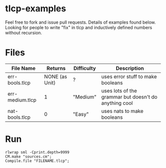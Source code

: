 # tlcp-examples
Feel free to fork and issue pull requests. Details of examples found below. Looking for people to write "fix" in tlcp and inductively defined numbers without recursion. 

# Files

| File Name     | Returns       | Difficulty| Description |
| ------------- | ------------- | ------------- | ------------- |
| err-bools.tlcp | NONE (as Unit) | ? | uses error stuff to make booleans |
| err-medium.tlcp  | 1 | "Medium"| uses lots of the grammar but doesn't do anything cool |
| nat-bools.tlcp | 0 | "Easy" | uses nats to make booleans|

# Run
```
rlwrap sml -Cprint.depth=9999
CM.make "sources.cm";
Compile.file "FILENAME.tlcp";
```

